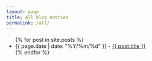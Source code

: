 ```yaml
---
layout: page
title: All blog entries
permalink: /all/
---
```



<ul>
  {% for post in site.posts %}
    <li>
      {{ page.date | date: "%Y/%m/%d" }} - <a href="{{ post.url }}">{{ post.title }}</a>
    </li>
  {% endfor %}
</ul>